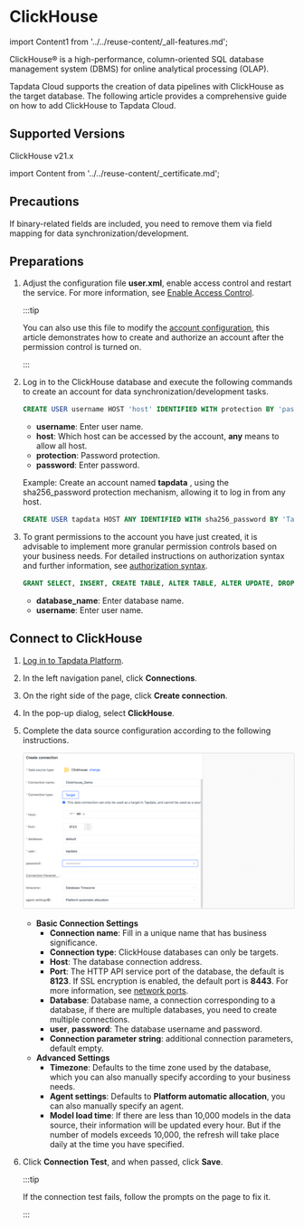 # ClickHouse

import Content1 from '../../reuse-content/_all-features.md';

<Content1 />

ClickHouse® is a high-performance, column-oriented SQL database management system (DBMS) for online analytical processing (OLAP). 

Tapdata Cloud supports the creation of data pipelines with ClickHouse as the target database. The following article provides a comprehensive guide on how to add ClickHouse to Tapdata Cloud.

## Supported Versions

ClickHouse v21.x

import Content from '../../reuse-content/_certificate.md';

<Content />

## Precautions

If binary-related fields are included, you need to remove them via field mapping for data synchronization/development.

## Preparations

1. Adjust the configuration file **user.xml**, enable access control and restart the service. For more information, see [Enable Access Control](https://clickhouse.com/docs/zh/operations/access-rights#enabling-access-control).

   :::tip

   You can also use this file to modify the [account configuration](https://clickhouse.com/docs/zh/operations/settings/settings-users/), this article demonstrates how to create and authorize an account after the permission control is turned on.

   :::

2. Log in to the ClickHouse database and execute the following commands to create an account for data synchronization/development tasks.

   ```sql
   CREATE USER username HOST 'host' IDENTIFIED WITH protection BY 'password';
   ```

   * **username**: Enter user name.
   * **host**: Which host can be accessed by the account, **any** means to allow all host.
   * **protection**: Password protection.
   * **password**: Enter password.

   Example: Create an account named **tapdata** , using the sha256_password protection mechanism, allowing it to log in from any host.

   ```sql
   CREATE USER tapdata HOST ANY IDENTIFIED WITH sha256_password BY 'Tap@123456';
   ```

3. To grant permissions to the account you have just created, it is advisable to implement more granular permission controls based on your business needs. For detailed instructions on authorization syntax and further information, see [authorization syntax](https://clickhouse.com/docs/en/sql-reference/statements/grant).

   ```sql
   GRANT SELECT, INSERT, CREATE TABLE, ALTER TABLE, ALTER UPDATE, DROP TABLE, TRUNCATE ON database_name.* TO username
   ```

   * **database_name**: Enter database name.
   * **username**: Enter user name.
   
   

## Connect to ClickHouse

1. [Log in to Tapdata Platform](../../user-guide/log-in.md).

2. In the left navigation panel, click **Connections**.

3. On the right side of the page, click **Create connection**.

4. In the pop-up dialog, select **ClickHouse**.

5. Complete the data source configuration according to the following instructions.

   ![clickhouse_connection](../../images/clickhouse_connection.png)

   * **Basic Connection Settings**
      * **Connection name**: Fill in a unique name that has business significance.
      * **Connection type**: ClickHouse databases can only be targets.
      * **Host**: The database connection address.
      * **Port**: The HTTP API service port of the database, the default is **8123**. If SSL encryption is enabled, the default port is **8443**. For more information, see [network ports](https://clickhouse.com/docs/en/guides/sre/network-ports/).
      * **Database**: Database name, a connection corresponding to a database, if there are multiple databases, you need to create multiple connections.
      * **user**, **password**: The database username and password.
      * **Connection parameter string**: additional connection parameters, default empty.
   * **Advanced Settings**
      * **Timezone**: Defaults to the time zone used by the database, which you can also manually specify according to your business needs.
      * **Agent settings**: Defaults to **Platform automatic allocation**, you can also manually specify an agent.
      * **Model load time**: If there are less than 10,000 models in the data source, their information will be updated every hour. But if the number of models exceeds 10,000, the refresh will take place daily at the time you have specified.

6. Click **Connection Test**, and when passed, click **Save**.

   :::tip

   If the connection test fails, follow the prompts on the page to fix it.

   :::
